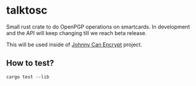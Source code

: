 # talktosc

Small rust crate to do OpenPGP operations on smartcards. In development and the API will keep changing till we reach
beta release.

This will be used inside of [Johnny Can Encrypt](https://johnnycanencrypt.readthedocs.io/en/latest/) project.

## How to test?

```
cargo test --lib
```
